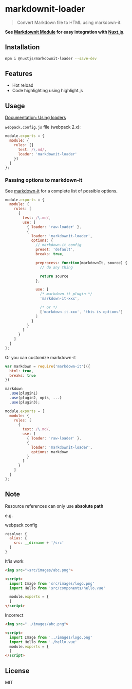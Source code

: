 # markdownit-loader

> Convert Markdown file to HTML using markdown-it.

**See [Markdownit Module](https://github.com/nuxt-community/modules/tree/master/modules/markdownit) for easy integration with [Nuxt.js](https://nuxtjs.org).**

## Installation

```bash
npm i @nuxtjs/markdownit-loader --save-dev
```

## Features
- Hot reload
- Code highlighting using highlight.js


## Usage
[Documentation: Using loaders](http://webpack.github.io/docs/using-loaders.html)

`webpack.config.js` file (webpack 2.x):

```javascript
module.exports = {
  module: {
    rules: [{
      test: /\.md/,
      loader: 'markdownit-loader'
    }]
  }
};
```

### Passing options to markdown-it

See [markdown-it](https://github.com/markdown-it/markdown-it#init-with-presets-and-options) for a complete list of possible options.

```javascript
module.exports = {
  module: {
    rules: [
      {
        test: /\.md/,
        use: [
          { loader: 'raw-loader' },
          {
            loader: 'markdownit-loader',
            options: {
              // markdown-it config
              preset: 'default',
              breaks: true,

              preprocess: function(markdownIt, source) {
                // do any thing

                return source
              },

              use: [
                /* markdown-it plugin */
                'markdown-it-xxx',

                /* or */
                ['markdown-it-xxx', 'this is options']
              ]
            }
          }
        ]
      }
    ]
  }
};
```

Or you can customize markdown-it

```javascript
var markdown = require('markdown-it')({
  html: true,
  breaks: true
})

markdown
  .use(plugin1)
  .use(plugin2, opts, ...)
  .use(plugin3);

module.exports = {
  module: {
    rules: [
      {
        test: /\.md/,
        use: [
          { loader: 'raw-loader' },
          {
            loader: 'markdownit-loader',
            options: markdown
          }
        ]
      }
    ]
  }
};
```


## Note
Resource references can only use **absolute path**

e.g.

webpack config
```javascript
resolve: {
  alias: {
    src: __dirname + '/src'
  }
}
```

It'is work
```markdown
<img src="~src/images/abc.png">

<script>
  import Image from 'src/images/logo.png'
  import Hello from 'src/components/hello.vue'

  module.exports = {
  }
</script>
```

Incorrect

```markdown
<img src="../images/abc.png">

<script>
  import Image from '../images/logo.png'
  import Hello from './hello.vue'
  module.exports = {
  }
</script>
```


## License
MIT

